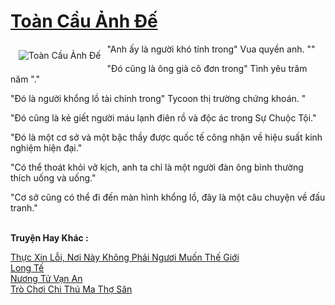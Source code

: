 <a href="https://truyentiki.com/toan-cau-anh-de.31630/" title="Toàn Cầu Ảnh Đế"><h1>Toàn Cầu Ảnh Đế</h1></a><div style="display:table"><img align="right" style="float: left; padding: 10px;" src="https://truyentiki.com/a/img/str/src/31630.jpg" alt="Toàn Cầu Ảnh Đế">"Anh ấy là người khó tính trong" Vua quyền anh. "" <p></p> "Đó cũng là ông già cô đơn trong" Tình yêu trăm năm "." <p></p> "Đó là người khổng lồ tài chính trong" Tycoon thị trường chứng khoán. " <p></p> "Đó cũng là kẻ giết người máu lạnh điên rồ và độc ác trong Sự Chuộc Tội." <p></p> "Đó là một cơ sở và một bậc thầy được quốc tế công nhận về hiệu suất kinh nghiệm hiện đại." <p></p> "Có thể thoát khỏi vở kịch, anh ta chỉ là một người đàn ông bình thường thích uống và uống." <p></p> "Cơ sở cũng có thể đi đến màn hình khổng lồ, đây là một câu chuyện về đấu tranh."</div><p><br><b>Truyện Hay Khác :</b></p><a href="https://truyentiki.com/thuc-xin-loi-noi-nay-khong-phai-nguoi-muon-the-gioi.31629/" alt="Thực Xin Lỗi, Nơi Này Không Phải Ngươi Muốn Thế Giới">Thực Xin Lỗi, Nơi Này Không Phải Ngươi Muốn Thế Giới</a><br/><a href="https://github.com/nownovels/top500/tree/master/truyenhay/33947/" alt="Long Tế">Long Tế</a><br/><a href="https://truyentiki.wordpress.com/2020/06/08/nuong-tu-van-an/" alt="Nương Tử Vạn An">Nương Tử Vạn An</a><br/><a href="https://github.com/nownovels/top500/tree/master/truyenhay/33849/" alt="Trò Chơi Chi Thú Ma Thợ Săn">Trò Chơi Chi Thú Ma Thợ Săn</a><br/>